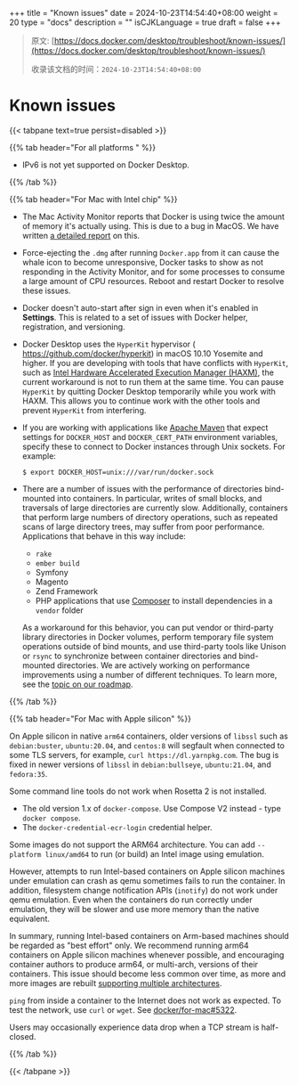 +++
title = "Known issues"
date = 2024-10-23T14:54:40+08:00
weight = 20
type = "docs"
description = ""
isCJKLanguage = true
draft = false
+++

> 原文: [https://docs.docker.com/desktop/troubleshoot/known-issues/](https://docs.docker.com/desktop/troubleshoot/known-issues/)
>
> 收录该文档的时间：`2024-10-23T14:54:40+08:00`

# Known issues

{{< tabpane text=true persist=disabled >}}

{{% tab header="For all platforms " %}}

- IPv6 is not yet supported on Docker Desktop.

{{% /tab  %}}

{{% tab header="For Mac with Intel chip" %}}

- The Mac Activity Monitor reports that Docker is using twice the amount of memory it's actually using. This is due to a bug in MacOS. We have written [a detailed report](https://docs.google.com/document/d/17ZiQC1Tp9iH320K-uqVLyiJmk4DHJ3c4zgQetJiKYQM/edit?usp=sharing) on this.

- Force-ejecting the `.dmg` after running `Docker.app` from it can cause the whale icon to become unresponsive, Docker tasks to show as not responding in the Activity Monitor, and for some processes to consume a large amount of CPU resources. Reboot and restart Docker to resolve these issues.

- Docker doesn't auto-start after sign in even when it's enabled in **Settings**. This is related to a set of issues with Docker helper, registration, and versioning.

- Docker Desktop uses the `HyperKit` hypervisor ( https://github.com/docker/hyperkit) in macOS 10.10 Yosemite and higher. If you are developing with tools that have conflicts with `HyperKit`, such as [Intel Hardware Accelerated Execution Manager (HAXM)](https://software.intel.com/en-us/android/articles/intel-hardware-accelerated-execution-manager/), the current workaround is not to run them at the same time. You can pause `HyperKit` by quitting Docker Desktop temporarily while you work with HAXM. This allows you to continue work with the other tools and prevent `HyperKit` from interfering.

- If you are working with applications like [Apache Maven](https://maven.apache.org/) that expect settings for `DOCKER_HOST` and `DOCKER_CERT_PATH` environment variables, specify these to connect to Docker instances through Unix sockets. For example:

  

  ```console
  $ export DOCKER_HOST=unix:///var/run/docker.sock
  ```

- There are a number of issues with the performance of directories bind-mounted into containers. In particular, writes of small blocks, and traversals of large directories are currently slow. Additionally, containers that perform large numbers of directory operations, such as repeated scans of large directory trees, may suffer from poor performance. Applications that behave in this way include:

  - `rake`
  - `ember build`
  - Symfony
  - Magento
  - Zend Framework
  - PHP applications that use [Composer](https://getcomposer.org/) to install dependencies in a `vendor` folder

  As a workaround for this behavior, you can put vendor or third-party library directories in Docker volumes, perform temporary file system operations outside of bind mounts, and use third-party tools like Unison or `rsync` to synchronize between container directories and bind-mounted directories. We are actively working on performance improvements using a number of different techniques. To learn more, see the [topic on our roadmap](https://github.com/docker/roadmap/issues/7).

{{% /tab  %}}

{{% tab header="For Mac with Apple silicon" %}}

On Apple silicon in native `arm64` containers, older versions of `libssl` such as `debian:buster`, `ubuntu:20.04`, and `centos:8` will segfault when connected to some TLS servers, for example, `curl https://dl.yarnpkg.com`. The bug is fixed in newer versions of `libssl` in `debian:bullseye`, `ubuntu:21.04`, and `fedora:35`.

Some command line tools do not work when Rosetta 2 is not installed.

- The old version 1.x of `docker-compose`. Use Compose V2 instead - type `docker compose`.
- The `docker-credential-ecr-login` credential helper.

Some images do not support the ARM64 architecture. You can add `--platform linux/amd64` to run (or build) an Intel image using emulation.

However, attempts to run Intel-based containers on Apple silicon machines under emulation can crash as qemu sometimes fails to run the container. In addition, filesystem change notification APIs (`inotify`) do not work under qemu emulation. Even when the containers do run correctly under emulation, they will be slower and use more memory than the native equivalent.

In summary, running Intel-based containers on Arm-based machines should be regarded as "best effort" only. We recommend running arm64 containers on Apple silicon machines whenever possible, and encouraging container authors to produce arm64, or multi-arch, versions of their containers. This issue should become less common over time, as more and more images are rebuilt [supporting multiple architectures](https://www.docker.com/blog/multi-arch-build-and-images-the-simple-way/).

`ping` from inside a container to the Internet does not work as expected. To test the network, use `curl` or `wget`. See [docker/for-mac#5322](https://github.com/docker/for-mac/issues/5322#issuecomment-809392861).

Users may occasionally experience data drop when a TCP stream is half-closed.

{{% /tab  %}}

{{< /tabpane >}}
